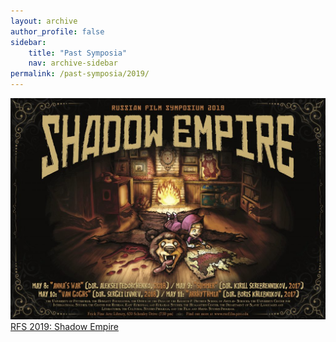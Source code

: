 ```yaml
---
layout: archive
author_profile: false
sidebar: 
    title: "Past Symposia"
    nav: archive-sidebar
permalink: /past-symposia/2019/
---
```


![2019 rfs](/img/rfs-2019.jpg "2019 RFS")
[RFS 2019: Shadow Empire](https://web.archive.org/web/20210920181036/https://rusfilm.pitt.edu/2019-shadow-empire/)